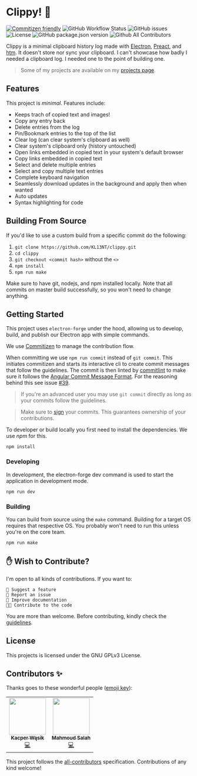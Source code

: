 # Clippy! 🚀

[![Commitizen
friendly](https://img.shields.io/badge/commitizen-friendly-brightgreen.svg)](http://commitizen.github.io/cz-cli/)
![GitHub Workflow
Status](https://img.shields.io/github/workflow/status/kl13nt/clippy/release)
![GitHub issues](https://img.shields.io/github/issues-raw/kl13nt/clippy)
![License](https://img.shields.io/github/license/kl13nt/clippy)
![GitHub package.json
version](https://img.shields.io/github/package-json/v/kl13nt/clippy)
![Github All
Contributors](https://img.shields.io/github/all-contributors/kl13nt/clippy)


Clippy is a minimal clipboard history log made with
[Electron](https://electronjs.org), [Preact](https://preactjs.com), and
[htm](https://github.com/developit/htm). It doesn't store nor sync your
clipboard. I can't showcase how badly I needed a clipboard log. I
needed one to the point of building one.

> Some of my projects are available on my [projects page](https://iamnabil.netlify.app/projects).

## Features
This project is *minimal*. Features include:

- Keeps trach of copied text and images!
- Copy any entry back
- Delete entries from the log
- Pin/Bookmark entries to the top of the list
- Clear log (can clear system's clipboard as well)
- Clear system's clipboard only (history untouched)
- Open links embedded in copied text in your system's default browser
- Copy links embedded in copied text
- Select and delete multiple entries
- Select and copy multiple text entries
- Complete keyboard navigation
- Seamlessly download updates in the background and apply then when wanted
- Auto updates
- Syntax highlighting for code

## Building From Source

If you'd like to use a custom build from a specific commit do the following:
1. `git clone https://github.com/KL13NT/clippy.git`
2. `cd clippy`
3. `git checkout <commit hash>` without the `<>`
4. `npm install`
5. `npm run make`

Make sure to have git, nodejs, and npm installed locally. Note that all commits on master build successfully, so you won't need to change
anything.

## Getting Started

This project uses `electron-forge` under the hood, allowing us to develop,
build, and publish our Electron app with simple commands.

We use [Commitizen](https://github.com/commitizen) to manage the contribution flow.

When committing we use `npm run commit` instead of `git commit`. This initiates
commitizen and starts its interactive cli to create commit messages that follow
the guidelines. The commit is then linted by
[commitlint](https://github.com/conventional-changelog/commitlint) to make sure
it follows the [Angular Commit Message
Format](https://github.com/angular/angular/blob/master/CONTRIBUTING.md#-commit-message-format).
For the reasoning behind this see issue [#39](https://github.com/KL13NT/clippy/issues/39).

> If you're an advanced user you may use `git commit` directly as long as your
> commits follow the guidelines.

> Make sure to [sign](https://docs.github.com/en/github/authenticating-to-github/managing-commit-signature-verification) your commits. This guarantees ownership of your contributions.

To developer or build locally you first need to install the dependencies. We use
*npm* for this.

```
npm install
```

### Developing

In development, the electron-forge dev command is used to start the application
in development mode.

```
npm run dev
```

### Building
You can build from source using the `make` command. Building for a target OS requires
that respective OS. You probably won't need to run this unless you're on the
core team.

```
npm run make
```

## ✋ Wish to Contribute?

I'm open to all kinds of contributions. If you want to:

```
🤔 Suggest a feature
🐛 Report an issue
📖 Improve documentation
👩‍💻 Contribute to the code
```

You are more than welcome. Before contributing, kindly check the [guidelines](./CONTRIBUTING.md).

## License
This projects is licensed under the GNU GPLv3 License.

## Contributors ✨

Thanks goes to these wonderful people ([emoji key](https://allcontributors.org/docs/en/emoji-key)):

<!-- ALL-CONTRIBUTORS-LIST:START - Do not remove or modify this section -->
<!-- prettier-ignore-start -->
<!-- markdownlint-disable -->
<table>
  <tr>
    <td align="center"><a href="https://github.com/iamkacperwasik"><img src="https://avatars.githubusercontent.com/u/57839948?v=4?s=100" width="100px;" alt=""/><br /><sub><b>Kacper Wąsik</b></sub></a><br /><a href="https://github.com/KL13NT/clippy/commits?author=iamkacperwasik" title="Code">💻</a></td>
    <td align="center"><a href="https://github.com/MahmoudHendi1"><img src="https://avatars.githubusercontent.com/u/51229687?v=4?s=100" width="100px;" alt=""/><br /><sub><b>Mahmoud Salah</b></sub></a><br /><a href="https://github.com/KL13NT/clippy/commits?author=MahmoudHendi1" title="Code">💻</a></td>
  </tr>
</table>

<!-- markdownlint-restore -->
<!-- prettier-ignore-end -->

<!-- ALL-CONTRIBUTORS-LIST:END -->

This project follows the [all-contributors](https://github.com/all-contributors/all-contributors) specification. Contributions of any kind welcome!

